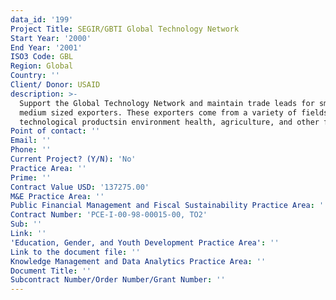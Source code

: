 ```yaml
---
data_id: '199'
Project Title: SEGIR/GBTI Global Technology Network
Start Year: '2000'
End Year: '2001'
ISO3 Code: GBL
Region: Global
Country: ''
Client/ Donor: USAID
description: >-
  Support the Global Technology Network and maintain trade leads for small and
  medium sized exporters. These exporters come from a variety of fields such as
  technological productsin environment health, agriculture, and other fields.
Point of contact: ''
Email: ''
Phone: ''
Current Project? (Y/N): 'No'
Practice Area: ''
Prime: ''
Contract Value USD: '137275.00'
M&E Practice Area: ''
Public Financial Management and Fiscal Sustainability Practice Area: ''
Contract Number: 'PCE-I-00-98-00015-00, TO2'
Sub: ''
Link: ''
'Education, Gender, and Youth Development Practice Area': ''
Link to the document file: ''
Knowledge Management and Data Analytics Practice Area: ''
Document Title: ''
Subcontract Number/Order Number/Grant Number: ''
---
```

